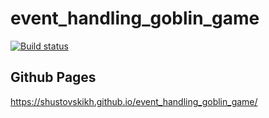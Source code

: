 # event_handling_goblin_game

[![Build status](https://ci.appveyor.com/api/projects/status/xq48eu5i1938ygx3?svg=true)](https://ci.appveyor.com/project/Shustovskikh/event-handling-goblin-game)

## Github Pages

https://shustovskikh.github.io/event_handling_goblin_game/
